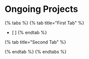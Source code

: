 # Ongoing Projects

{% tabs %}
{% tab title="First Tab" %}
* [ ] 
{% endtab %}

{% tab title="Second Tab" %}

{% endtab %}
{% endtabs %}

